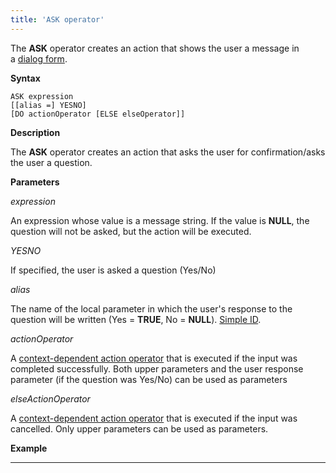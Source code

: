 ```yaml
---
title: 'ASK operator'
---
```


The **ASK** operator creates an action that shows the user a message in a [dialog form](4915326.html#Showmessage(MESSAGE,ASK)-dialog).

**Syntax**

    ASK expression 
    [[alias =] YESNO]
    [DO actionOperator [ELSE elseOperator]]

**Description**

The **ASK** operator creates an action that asks the user for confirmation/asks the user a question.

**Parameters**

*expression*

An expression whose value is a message string. If the value is **NULL**, the question will not be asked, but the action will be executed.

*YESNO*

If specified, the user is asked a question (Yes/No)

*alias*

The name of the local parameter in which the user's response to the question will be written (Yes = **TRUE**, No = **NULL**). [Simple ID](IDs_1573053.html#IDs-id).

*actionOperator*

A [context-dependent action operator](Action-operator_36307157.html#Actionoperator-contextdependent) that is executed if the input was completed successfully. Both upper parameters and the user response parameter (if the question was Yes/No) can be used as parameters

*elseActionOperator*

A [context-dependent action operator](Action-operator_36307157.html#Actionoperator-contextdependent) that is executed if the input was cancelled. Only upper parameters can be used as parameters.

**Example**

************



  
